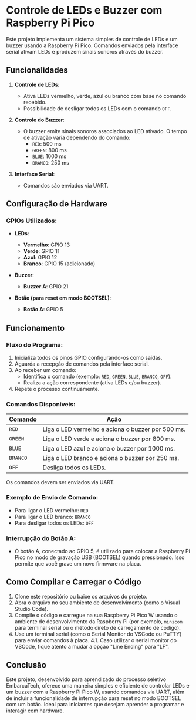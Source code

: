 # Controle de LEDs e Buzzer com Raspberry Pi Pico

Este projeto implementa um sistema simples de controle de LEDs e um buzzer usando a Raspberry Pi Pico. Comandos enviados pela interface serial ativam LEDs e produzem sinais sonoros através do buzzer.

## Funcionalidades

1. **Controle de LEDs**:
   - Ativa LEDs vermelho, verde, azul ou branco com base no comando recebido.
   - Possibilidade de desligar todos os LEDs com o comando `OFF`.

2. **Controle do Buzzer**:
   - O buzzer emite sinais sonoros associados ao LED ativado. O tempo de ativação varia dependendo do comando:
     - `RED`: 500 ms
     - `GREEN`: 800 ms
     - `BLUE`: 1000 ms
     - `BRANCO`: 250 ms

3. **Interface Serial**:
   - Comandos são enviados via UART.

## Configuração de Hardware

### GPIOs Utilizados:
- **LEDs**:
  - **Vermelho**: GPIO 13
  - **Verde**: GPIO 11
  - **Azul**: GPIO 12
  - **Branco**: GPIO 15 (adicionado)

- **Buzzer**:
  - **Buzzer A**: GPIO 21

- **Botão (para reset em modo BOOTSEL)**:
  - **Botão A**: GPIO 5

## Funcionamento

### Fluxo do Programa:
1. Inicializa todos os pinos GPIO configurando-os como saídas.
2. Aguarda a recepção de comandos pela interface serial.
3. Ao receber um comando:
   - Identifica o comando (exemplo: `RED`, `GREEN`, `BLUE`, `BRANCO`, `OFF`).
   - Realiza a ação correspondente (ativa LEDs e/ou buzzer).
4. Repete o processo continuamente.

### Comandos Disponíveis:
| Comando  | Ação                     |
|----------|--------------------------|
| `RED`    | Liga o LED vermelho e aciona o buzzer por 500 ms. |
| `GREEN`  | Liga o LED verde e aciona o buzzer por 800 ms.    |
| `BLUE`   | Liga o LED azul e aciona o buzzer por 1000 ms.    |
| `BRANCO` | Liga o LED branco e aciona o buzzer por 250 ms.    |
| `OFF`    | Desliga todos os LEDs.                            |

Os comandos devem ser enviados via UART.

### Exemplo de Envio de Comando:
- Para ligar o LED vermelho: `RED`
- Para ligar o LED branco: `BRANCO`
- Para desligar todos os LEDs: `OFF`

### Interrupção do Botão A:
- O botão A, conectado ao GPIO 5, é utilizado para colocar a Raspberry Pi Pico no modo de gravação USB (BOOTSEL) quando pressionado. Isso permite que você grave um novo firmware na placa.

## Como Compilar e Carregar o Código

1. Clone este repositório ou baixe os arquivos do projeto.
2. Abra o arquivo no seu ambiente de desenvolvimento (como o Visual Studio Code).
3. Compile o código e carregue na sua Raspberry Pi Pico W usando o ambiente de desenvolvimento da Raspberry Pi (por exemplo, `minicom` para terminal serial ou o método direto de carregamento de código).
4. Use um terminal serial (como o Serial Monitor do VSCode ou PuTTY) para enviar comandos à placa.
   4.1. Caso utilizar o serial monitor do VSCode, fique atento a mudar a opção "Line Ending" para "LF".

## Conclusão

Este projeto, desenvolvido para aprendizado do processo seletivo EmbarcaTech, oferece uma maneira simples e eficiente de controlar LEDs e um buzzer com a Raspberry Pi Pico W, usando comandos via UART, além de incluir a funcionalidade de interrupção para reset no modo BOOTSEL com um botão. Ideal para iniciantes que desejam aprender a programar e interagir com hardware.
